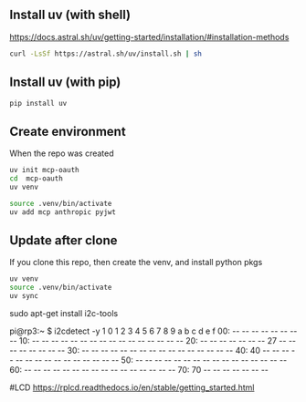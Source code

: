 


## Install uv (with shell)
https://docs.astral.sh/uv/getting-started/installation/#installation-methods

```bash
curl -LsSf https://astral.sh/uv/install.sh | sh
```

## Install uv (with pip)

```bash
pip install uv
```

## Create environment
When the repo was created

```bash
uv init mcp-oauth
cd  mcp-oauth
uv venv

source .venv/bin/activate
uv add mcp anthropic pyjwt
```

## Update after clone
If you clone this repo, then create the venv, and install python pkgs

```bash
uv venv
source .venv/bin/activate
uv sync
```





sudo apt-get install i2c-tools

pi@rp3:~ $ i2cdetect -y 1
     0  1  2  3  4  5  6  7  8  9  a  b  c  d  e  f
00:                         -- -- -- -- -- -- -- -- 
10: -- -- -- -- -- -- -- -- -- -- -- -- -- -- -- -- 
20: -- -- -- -- -- -- -- 27 -- -- -- -- -- -- -- -- 
30: -- -- -- -- -- -- -- -- -- -- -- -- -- -- -- -- 
40: 40 -- -- -- -- -- -- -- -- -- -- -- -- -- -- -- 
50: -- -- -- -- -- -- -- -- -- -- -- -- -- -- -- -- 
60: -- -- -- -- -- -- -- -- -- -- -- -- -- -- -- -- 
70: 70 -- -- -- -- -- -- --    


#LCD
https://rplcd.readthedocs.io/en/stable/getting_started.html

